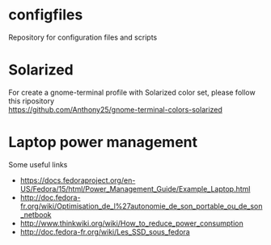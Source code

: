 configfiles
===========

Repository for configuration files and scripts

Solarized
=========

For create a gnome-terminal profile with Solarized color set, please follow this ripository  
https://github.com/Anthony25/gnome-terminal-colors-solarized

Laptop power management
=======================

Some useful links
* https://docs.fedoraproject.org/en-US/Fedora/15/html/Power_Management_Guide/Example_Laptop.html
* http://doc.fedora-fr.org/wiki/Optimisation_de_l%27autonomie_de_son_portable_ou_de_son_netbook
* http://www.thinkwiki.org/wiki/How_to_reduce_power_consumption
* http://doc.fedora-fr.org/wiki/Les_SSD_sous_fedora
